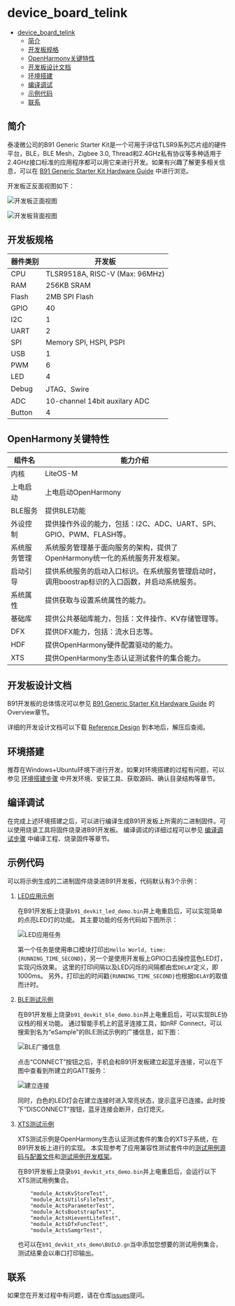 # device_board_telink

- [device_board_telink](#device_board_telink)
  - [简介](#简介)
  - [开发板规格](#开发板规格)
  - [OpenHarmony关键特性](#openharmony关键特性)
  - [开发板设计文档](#开发板设计文档)
  - [环境搭建](#环境搭建)
  - [编译调试](#编译调试)
  - [示例代码](#示例代码)
  - [联系](#联系)

## 简介

泰凌微公司的B91 Generic Starter Kit是一个可用于评估TLSR9系列芯片组的硬件平台，BLE，BLE Mesh，Zigbee 3.0, Thread和2.4GHz私有协议等多种适用于2.4GHz接口标准的应用程序都可以用它来进行开发。如果有兴趣了解更多相关信息，可以在 [B91 Generic Starter Kit Hardware Guide](http://wiki.telink-semi.cn/wiki/Hardware/B91_Generic_Starter_Kit_Hardware_Guide/) 中进行浏览。

开发板正反面视图如下：

![开发板正面视图](figures/tlsr9518adk80d_top_view.png)

![开发板背面视图](figures/tlsr9518adk80d_bottom_view.png)

## 开发板规格

| 器件类别  |              开发板              |
| ---------- | -------------------------------- |
| CPU       | TLSR9518A, RISC-V (Max: 96MHz) |
| RAM       | 256KB SRAM                       |
| Flash      | 2MB SPI Flash                    |
| GPIO      | 40                             |
| I2C      | 1                               |
| UART       | 2                                |
| SPI      | Memory SPI, HSPI, PSPI       |
| USB      | 1                            |
| PWM      | 6                             |
| LED      | 4                                |
| Debug     | JTAG、Swire               |
| ADC      | 10-channel 14bit auxilary ADC |
| Button    | 4 |

## OpenHarmony关键特性

| 组件名       | 能力介绍                                                                                       |
| -------------- | ------------------------------------------------------------------------------------------------ |
| 内核         | LiteOS-M                                                                                        |
| 上电启动     | 上电启动OpenHarmony                                                                          |
| BLE服务      | 提供BLE功能                                          |
| 外设控制     | 提供操作外设的能力，包括：I2C、ADC、UART、SPI、GPIO、PWM、FLASH等。                      |
| 系统服务管理 | 系统服务管理基于面向服务的架构，提供了OpenHarmony统一化的系统服务开发框架。                  |
| 启动引导     | 提供系统服务的启动入口标识。在系统服务管理启动时，调用boostrap标识的入口函数，并启动系统服务。 |
| 系统属性     | 提供获取与设置系统属性的能力。                                                                   |
| 基础库       | 提供公共基础库能力，包括：文件操作、KV存储管理等。                                                      |
| DFX          | 提供DFX能力，包括：流水日志等。                                                     |
| HDF           | 提供OpenHarmony硬件配置驱动的能力。                                                         |
| XTS          | 提供OpenHarmony生态认证测试套件的集合能力。                                                    |

## 开发板设计文档

B91开发板的总体情况可以参见 [B91 Generic Starter Kit Hardware Guide](http://wiki.telink-semi.cn/wiki/Hardware/B91_Generic_Starter_Kit_Hardware_Guide/) 的Overview章节。

详细的开发设计文档可以下载 [Reference Design](http://wiki.telink-semi.cn/doc/hw/B91_DevelopmentBoard_TLSR9518ADK80D.zip) 到本地后，解压后查阅。

## 环境搭建

推荐在Windows+Ubuntu环境下进行开发，如果对环境搭建的过程有问题，可以参见 [环境搭建步骤](https://gitee.com/openharmony-sig/device_soc_telink/blob/master/README_zh.md#安装工具) 中开发环境、安装工具、获取源码、确认目录结构等章节。

## 编译调试

在完成上述环境搭建之后，可以进行编译生成B91开发板上所需的二进制固件。可以使用烧录工具将固件烧录进B91开发板。
编译调试的详细过程可以参见 [编译调试步骤](https://gitee.com/openharmony-sig/device_soc_telink/blob/master/README_zh.md#编译工程) 中编译工程、烧录固件等章节。

## 示例代码

可以将示例生成的二进制固件烧录进B91开发板，代码默认有3个示例：

1. [LED应用示例](https://gitee.com/openharmony-sig/vendor_telink/tree/master/b91_devkit_led_demo)

    在B91开发板上烧录`b91_devkit_led_demo.bin`并上电重启后，可以实现简单的点亮LED灯的功能。
    其主要功能的任务代码如下图所示：

    ![LED应用任务](figures/led_code.png)

    第一个任务是使用串口模块打印出`Hello World, time:{RUNNING_TIME_SECOND}`，另一个是使用开发板上GPIO口去操控蓝色LED灯，实现闪烁效果。
    这里的打印间隔以及LED闪烁的间隔都由宏`DELAY`定义，即1000ms。
    另外，打印出的时间戳`{RUNNING_TIME_SECOND}`也根据`DELAY`的取值而计时。

2. [BLE测试示例](https://gitee.com/openharmony-sig/vendor_telink/tree/master/b91_devkit_ble_demo)

    在B91开发板上烧录`b91_devkit_ble_demo.bin`并上电重启后，可以实现BLE协议栈的相关功能。
    通过智能手机上的蓝牙连接工具，如nRF Connect，可以搜索到名为“eSample”的BLE测试示例的广播信息，如下图：

    ![BLE广播信息](figures/esample.jpg)

    点击“CONNECT”按钮之后，手机会和B91开发板建立起蓝牙连接，可以在下图中查看到所建立的GATT服务：

    ![建立连接](figures/connected.jpg)

    同时，白色的LED灯会在建立连接时进入常亮状态，提示蓝牙已连接。此时按下“DISCONNECT"按钮，蓝牙连接会断开，白灯熄灭。

3. [XTS测试示例](https://gitee.com/openharmony-sig/vendor_telink/tree/master/b91_devkit_xts_demo)

    XTS测试示例是OpenHarmony生态认证测试套件的集合的XTS子系统，在B91开发板上进行的实现。
    本实现参考了应用兼容性测试套件中的[测试用例源码与配置文件](https://gitee.com/openharmony/xts_acts)和[测试用例开发框架](https://gitee.com/openharmony/xts_tools)。

    在B91开发板上烧录`b91_devkit_xts_demo.bin`并上电重启后，会运行以下XTS测试用例集合。

    ```shell
        "module_ActsKvStoreTest",
        "module_ActsUtilsFileTest",
        "module_ActsParameterTest",
        "module_ActsBootstrapTest",
        "module_ActsHieventLiteTest",
        "module_ActsDfxFuncTest",
        "module_ActsSamgrTest",
    ```

    也可以在`b91_devkit_xts_demo\BUILD.gn`当中添加您想要的测试用例集合，测试结果会以串口打印输出。

## 联系

如果您在开发过程中有问题，请在仓库[issues](https://gitee.com/openharmony-sig/device_board_telink/issues)提问。
